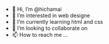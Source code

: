 - 👋 Hi, I’m @hichamai
- 👀 I’m interested in web designe
- 🌱 I’m currently learning html and css
- 💞️ I’m looking to collaborate on 
- 📫 How to reach me ...

<!---
hichamai/hichamai is a ✨ special ✨ repository because its `README.md` (this file) appears on your GitHub profile.
You can click the Preview link to take a look at your changes.
--->
